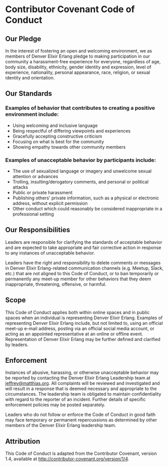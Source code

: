 # Contributor Covenant Code of Conduct

## Our Pledge

In the interest of fostering an open and welcoming environment, we as members of Denver Elixir Erlang pledge to making participation in our community a harassment-free experience for everyone, regardless of age, body size, disability, ethnicity, gender identity and expression, level of experience, nationality, personal appearance, race, religion, or sexual identity and orientation.

## Our Standards

### Examples of behavior that contributes to creating a positive environment include:

*   Using welcoming and inclusive language
*   Being respectful of differing viewpoints and experiences
*   Gracefully accepting constructive criticism
*   Focusing on what is best for the community
*   Showing empathy towards other community members

### Examples of unacceptable behavior by participants include:

*   The use of sexualized language or imagery and unwelcome sexual attention or advances
*   Trolling, insulting/derogatory comments, and personal or political attacks
*   Public or private harassment
*   Publishing others' private information, such as a physical or electronic address, without explicit permission
*   Other conduct which could reasonably be considered inappropriate in a professional setting

## Our Responsibilities

Leaders are responsible for clarifying the standards of acceptable behavior and are expected to take appropriate and fair corrective action in response to any instances of unacceptable behavior.

Leaders have the right and responsibility to delete comments or messages in Denver Elixir Erlang-related communication channels (e.g. Meetup, Slack, etc.) that are not aligned to this Code of Conduct, or to ban temporarily or permanently any meet-up member for other behaviors that they deem inappropriate, threatening, offensive, or harmful.

## Scope

This Code of Conduct applies both within online spaces and in public spaces when an individual is representing Denver Elixir Erlang. Examples of representing Denver Elixir Erlang include, but not limited to, using an official meet-up e-mail address, posting via an official social media account, or acting as an appointed representative at an online or offline event. Representation of Denver Elixir Erlang may be further defined and clarified by leaders.

## Enforcement

Instances of abusive, harassing, or otherwise unacceptable behavior may be reported by contacting the Denver Elixir Erlang Leadership team at jeffrey@matthias.org. All complaints will be reviewed and investigated and will result in a response that is deemed necessary and appropriate to the circumstances. The leadership team is obligated to maintain confidentiality with regard to the reporter of an incident. Further details of specific enforcement policies may be posted separately.

Leaders who do not follow or enforce the Code of Conduct in good faith may face temporary or permanent repercussions as determined by other members of the Denver Elixir Erlang leadership team.

## Attribution

This Code of Conduct is adapted from the Contributor Covenant, version 1.4, available at <http://contributor-covenant.org/version/1/4>.
